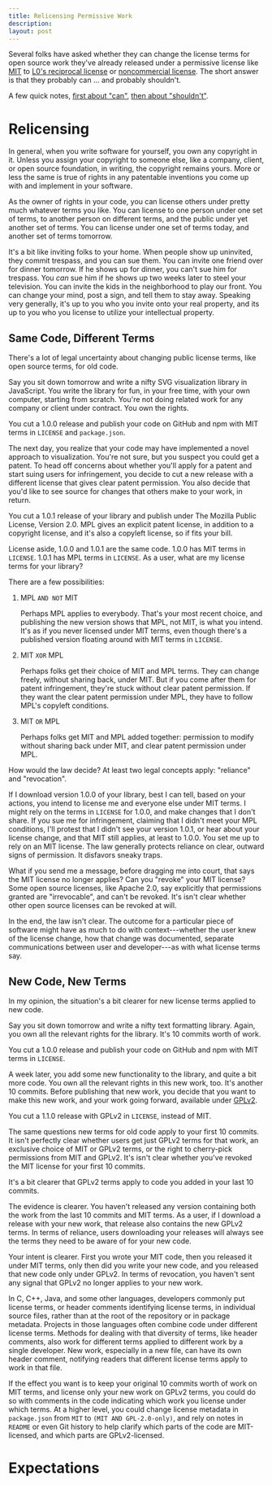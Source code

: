 ```yaml
---
title: Relicensing Permissive Work
description:
layout: post
---
```


Several folks have asked whether they can change the license terms for open source work they've already released under a permissive license like [MIT](https://spdx.org/licenses/MIT) to [L0's reciprocal license](https://licensezero.com/licenses/reciprocal) or [noncommercial license](https://licensezero.com/licenses/noncommercial).  The short answer is that they probably can ... and probably shouldn't.

A few quick notes, [first about "can"](#can), [then about "shouldn't"](#shouldnt).

# Relicensing <a id="can"></a>

In general, when you write software for yourself, you own any copyright in it.  Unless you assign your copyright to someone else, like a company, client, or open source foundation, in writing, the copyright remains yours.  More or less the same is true of rights in any patentable inventions you come up with and implement in your software.

As the owner of rights in your code, you can license others under pretty much whatever terms you like.  You can license to one person under one set of terms, to another person on different terms, and the public under yet another set of terms.  You can license under one set of terms today, and another set of terms tomorrow.

It's a bit like inviting folks to your home.  When people show up uninvited, they commit trespass, and you can sue them.  You can invite one friend over for dinner tomorrow.  If he shows up for dinner, you can't sue him for trespass.  You _can_ sue him if he shows up two weeks later to steel your television.  You can invite the kids in the neighborhood to play our front.  You can change your mind, post a sign, and tell them to stay away.  Speaking very generally, it's up to you who you invite onto your real property, and its up to you who you license to utilize your intellectual property.

## Same Code, Different Terms

There's a lot of legal uncertainty about changing public license terms, like open source terms, for old code.

Say you sit down tomorrow and write a nifty SVG visualization library in JavaScript.  You write the library for fun, in your free time, with your own  computer, starting from scratch.  You're not doing related work for any company or client under contract.  You own the rights.

You cut a 1.0.0 release and publish your code on GitHub and npm with MIT terms in `LICENSE` and `package.json`.

The next day, you realize that your code may have implemented a novel approach to visualization.  You're not sure, but you suspect you could get a patent.  To head off concerns about whether you'll apply for a patent and start suing users for infringement, you decide to cut a new release with a different license that gives clear patent permission.  You also decide that you'd like to see source for changes that others make to your work, in return.

You cut a 1.0.1 release of your library and publish under The Mozilla Public License, Version 2.0.  MPL gives an explicit patent license, in addition to a copyright license, and it's also a copyleft license, so if fits your bill.

License aside, 1.0.0 and 1.0.1 are the same code.  1.0.0 has MIT terms in `LICENSE`.  1.0.1 has MPL terms in `LICENSE`.  As a user, what are my license terms for your library?

There are a few possibilities:

1.  MPL `AND NOT` MIT

    Perhaps MPL applies to everybody.  That's your most recent choice, and publishing the new version shows that MPL, not MIT, is what you intend.  It's as if you never licensed under MIT terms, even though there's a published version floating around with MIT terms in `LICENSE`.

2.  MIT `XOR` MPL

    Perhaps folks get their choice of MIT and MPL terms.  They can change freely, without sharing back, under MIT.  But if you come after them for patent infringement, they're stuck without clear patent permission.  If they want the clear patent permission under MPL, they have to follow MPL's copyleft conditions.

3.  MIT `OR` MPL

    Perhaps folks get MIT and MPL added together: permission to modify without sharing back under MIT, and clear patent permission under MPL.

How would the law decide?  At least two legal concepts apply: "reliance" and "revocation".

If I download version 1.0.0 of your library, best I can tell, based on your actions, you intend to license me and everyone else under MIT terms.  I might rely on the terms in `LICENSE` for 1.0.0, and make changes that I don't share.  If you sue me for infringement, claiming that I didn't meet your MPL conditions, I'll protest that I didn't see your version 1.0.1, or hear about your license change, and that MIT still applies, at least to 1.0.0.  You set me up to rely on an MIT license.  The law generally protects reliance on clear, outward signs of permission.  It disfavors sneaky traps.

What if you send me a message, before dragging me into court, that says the MIT license no longer applies?  Can you "revoke" your MIT license?  Some open source licenses, like Apache 2.0, say explicitly that permissions granted are "irrevocable", and can't be revoked.  It's isn't clear whether other open source licenses can be revoked at will.

In the end, the law isn't clear.  The outcome for a particular piece of software might have as much to do with context---whether the user knew of the license change, how that change was documented, separate communications between user and developer---as with what license terms say.

## New Code, New Terms

In my opinion, the situation's a bit clearer for new license terms applied to new code.

Say you sit down tomorrow and write a nifty text formatting library.  Again, you own all the relevant rights for the library.  It's 10 commits worth of work.

You cut a 1.0.0 release and publish your code on GitHub and npm with MIT terms in `LICENSE`.

A week later, you add some new functionality to the library, and quite a bit more code.  You own all the relevant rights in this new work, too.  It's another 10 commits.  Before publishing that new work, you decide that you want to make this new work, and your work going forward, available under [GPLv2](https://www.gnu.org/licenses/old-licenses/gpl-2.0.en.html).

You cut a 1.1.0 release with GPLv2 in `LICENSE`, instead of MIT.

The same questions new terms for old code apply to your first 10 commits.  It isn't perfectly clear whether users get just GPLv2 terms for that work, an exclusive choice of MIT or GPLv2 terms, or the right to cherry-pick permissions from MIT and GPLv2.  It's isn't clear whether you've revoked the MIT license for your first 10 commits.

It's a bit clearer that GPLv2 terms apply to code you added in your last 10 commits.

The evidence is clearer.  You haven't released any version containing both the work from the last 10 commits and MIT terms.  As a user, if I download a release with your new work, that release also contains the new GPLv2 terms.  In terms of reliance, users downloading your releases will always see the terms they need to be aware of for your new code.

Your intent is clearer.  First you wrote your MIT code, then you released it under MIT terms, only then did you write your new code, and you released that new code only under GPLv2.  In terms of revocation, you haven't sent any signal that GPLv2 no longer applies to your new work.

In C, C++, Java, and some other languages, developers commonly put license terms, or header comments identifying license terms, in individual source files, rather than at the root of the repository or in package metadata.  Projects in those languages often combine code under different license terms.  Methods for dealing with that diversity of terms, like header comments, also work for different terms applied to different work by a single developer.  New work, especially in a new file, can have its own header comment, notifying readers that different license terms apply to work in that file.

If the effect you want is to keep your original 10 commits worth of work on MIT terms, and license only your new work on GPLv2 terms, you could do so with comments in the code indicating which work you license under which terms.  At a higher level, you could change license metadata in `package.json` from `MIT` to `(MIT AND GPL-2.0-only)`, and rely on notes in `README` or even Git history to help clarify which parts of the code are MIT-licensed, and which parts are GPLv2-licensed.

# Expectations <a id="shouldnt"></a>
